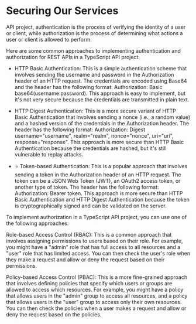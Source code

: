 # Securing Our Services

API project, authentication is the process of verifying the identity of a user or client, while authorization is the process of determining what actions a user or client is allowed to perform.

Here are some common approaches to implementing authentication and authorization for REST APIs in a TypeScript API project:

- HTTP Basic Authentication: This is a simple authentication scheme that involves sending the username and password in the Authorization header of an HTTP request. The credentials are encoded using Base64 and the header has the following format: Authorization: Basic base64(username:password). This approach is easy to implement, but it's not very secure because the credentials are transmitted in plain text.

- HTTP Digest Authentication: This is a more secure variant of HTTP Basic Authentication that involves sending a nonce (i.e., a random value) and a hashed version of the credentials in the Authorization header. The header has the following format: Authorization: Digest username="username", realm="realm", nonce="nonce", uri="uri", response="response". This approach is more secure than HTTP Basic Authentication because the credentials are hashed, but it's still vulnerable to replay attacks.

- ⭐ Token-based Authentication: This is a popular approach that involves sending a token in the Authorization header of an HTTP request. The token can be a JSON Web Token (JWT), an OAuth2 access token, or another type of token. The header has the following format: Authorization: Bearer token. This approach is more secure than HTTP Basic Authentication and HTTP Digest Authentication because the token is cryptographically signed and can be validated on the server.

To implement authorization in a TypeScript API project, you can use one of the following approaches:

Role-based Access Control (RBAC): This is a common approach that involves assigning permissions to users based on their role. For example, you might have a "admin" role that has full access to all resources and a "user" role that has limited access. You can then check the user's role when they make a request and allow or deny the request based on their permissions.

Policy-based Access Control (PBAC): This is a more fine-grained approach that involves defining policies that specify which users or groups are allowed to access which resources. For example, you might have a policy that allows users in the "admin" group to access all resources, and a policy that allows users in the "user" group to access only their own resources. You can then check the policies when a user makes a request and allow or deny the request based on the policies.

